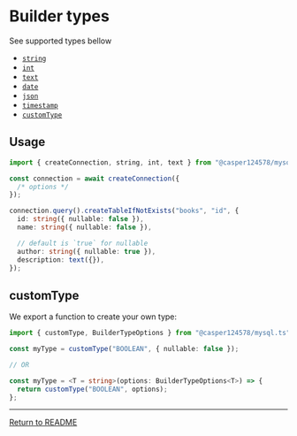 # Builder types

See supported types bellow

- [`string`](#string)
- [`int`](#int)
- [`text`](#text)
- [`date`](#date)
- [`json`](#json)
- [`timestamp`](#timestamp)
- [`customType`](#customtype)

## Usage

```ts
import { createConnection, string, int, text } from "@casper124578/mysql.ts";

const connection = await createConnection({
  /* options */
});

connection.query().createTableIfNotExists("books", "id", {
  id: string({ nullable: false }),
  name: string({ nullable: false }),

  // default is `true` for nullable
  author: string({ nullable: true }),
  description: text({}),
});
```

## customType

We export a function to create your own type:

```ts
import { customType, BuilderTypeOptions } from "@casper124578/mysql.ts";

const myType = customType("BOOLEAN", { nullable: false });

// OR

const myType = <T = string>(options: BuilderTypeOptions<T>) => {
  return customType("BOOLEAN", options);
};
```

---

[Return to README](./README.md)

